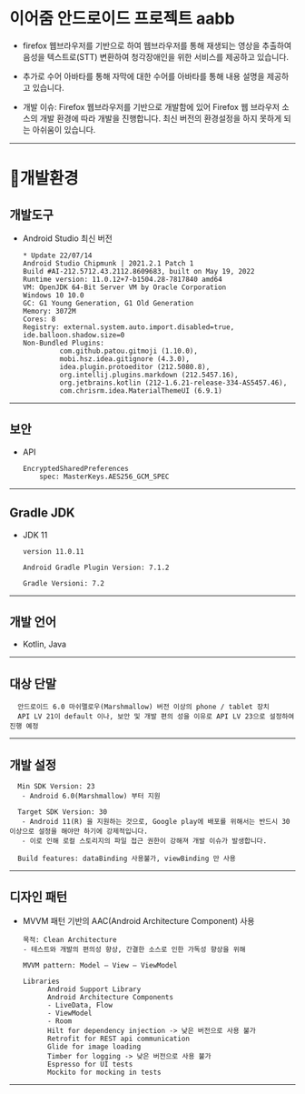 # 이어줌 안드로이드 프로젝트 aabb
 - firefox 웹브라우저를 기반으로 하여 웹브라우저를 통해 재생되는 영상을 추출하여 음성을 텍스트로(STT) 변환하여 청각장애인을 위한 서비스를 제공하고 있습니다.
 - 추가로 수어 아바타를 통해 자막에 대한 수어를 아바타를 통해 내용 설명을 제공하고 있습니다.


- 개발 이슈: Firefox 웹브라우저를 기반으로 개발함에 있어 Firefox 웹 브라우저 소스의 개발 환경에 따라 개발을 진행합니다. 최신 버전의 환경설정을 하지 못하게 되는 아쉬움이 있습니다.
 
----------

# 🚧개발환경


## 개발도구

- Android Studio 최신 버전

      * Update 22/07/14
      Android Studio Chipmunk | 2021.2.1 Patch 1
      Build #AI-212.5712.43.2112.8609683, built on May 19, 2022
      Runtime version: 11.0.12+7-b1504.28-7817840 amd64
      VM: OpenJDK 64-Bit Server VM by Oracle Corporation
      Windows 10 10.0
      GC: G1 Young Generation, G1 Old Generation
      Memory: 3072M
      Cores: 8
      Registry: external.system.auto.import.disabled=true, ide.balloon.shadow.size=0
      Non-Bundled Plugins: 
               com.github.patou.gitmoji (1.10.0), 
               mobi.hsz.idea.gitignore (4.3.0), 
               idea.plugin.protoeditor (212.5080.8), 
               org.intellij.plugins.markdown (212.5457.16), 
               org.jetbrains.kotlin (212-1.6.21-release-334-AS5457.46), 
               com.chrisrm.idea.MaterialThemeUI (6.9.1)
      
----------

## 보안

- API

      EncryptedSharedPreferences
          spec: MasterKeys.AES256_GCM_SPEC
     

----------

## Gradle JDK

- JDK 11

      version 11.0.11
      
      Android Gradle Plugin Version: 7.1.2
      
      Gradle Versioni: 7.2

----------
## 개발 언어

- Kotlin, Java

----------
## 대상 단말

      안드로이드 6.0 마쉬맬로우(Marshmallow) 버전 이상의 phone / tablet 장치
      API LV 21이 default 이나, 보안 및 개발 편의 성을 이유로 API LV 23으로 설정하여 진행 예정
      
----------
## 개발 설정

      Min SDK Version: 23
       - Android 6.0(Marshmallow) 부터 지원
      
      Target SDK Version: 30
       - Android 11(R) 을 지원하는 것으로, Google play에 배포를 위해서는 반드시 30 이상으로 설정을 해야만 하기에 강제적입니다.
       - 이로 인해 로컬 스토리지의 파일 접근 권한이 강해져 개발 이슈가 발생합니다.
       
      Build features: dataBinding 사용불가, viewBinding 만 사용
      
-------------
## 디자인 패턴

- MVVM 패턴 기반의 AAC(Android Architecture Component) 사용

      목적: Clean Architecture
      - 테스트와 개발의 편의성 향상, 간결한 소스로 인한 가독성 향상을 위해

      MVVM pattern: Model – View – ViewModel
      
      Libraries
            Android Support Library
            Android Architecture Components
            - LiveData, Flow
            - ViewModel
            - Room
            Hilt for dependency injection -> 낮은 버전으로 사용 불가
            Retrofit for REST api communication
            Glide for image loading
            Timber for logging -> 낮은 버전으로 사용 불가
            Espresso for UI tests
            Mockito for mocking in tests
            
----------
